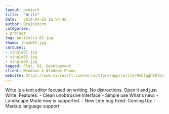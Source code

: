 ```yaml
---
layout: project
title:  "Write"
date:   2014-04-25 16:54:46
author: Brainstorm
categories:
- project
img: portfolio_02.jpg
thumb: thumb02.jpg
carousel:
- single01.jpg
- single02.jpg
- single03.jpg
tagged: Flat, UI, Development
client: Windows & Windows Phone
website: https://www.microsoft.com/en-us/store/apps/write/9nblggh09lkc
---
```

Write is a text editor focused on writing. No distractions. Open it and just Write. Features: - Clean unobtrusive interface - Simple use  What's new: - Landscape Mode now is supported. - New Line bug fixed.  Coming Up: - Markup language support